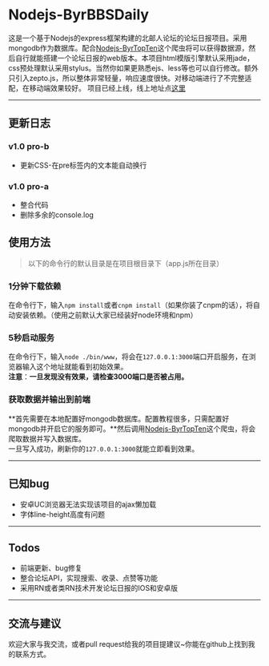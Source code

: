 # Nodejs-ByrBBSDaily
这是一个基于Nodejs的express框架构建的北邮人论坛的论坛日报项目。采用mongodb作为数据库。配合[Nodejs-ByrTopTen](https://github.com/Molunerfinn/Nodejs-ByrTopTen)这个爬虫将可以获得数据源，然后自行就能搭建一个论坛日报的web版本。本项目html模版引擎默认采用jade，css预处理默认采用stylus。当然你如果更熟悉ejs、less等也可以自行修改。额外只引入zepto.js，所以整体非常轻量，响应速度很快。对移动端进行了不完整适配，在移动端效果较好。
项目已经上线，线上地址点[这里](http://topten.piegg.cn)

---

## 更新日志

### v1.0 pro-b

- 更新CSS-在pre标签内的文本能自动换行

### v1.0 pro-a

- 整合代码
- 删除多余的console.log

## 使用方法
> 以下的命令行的默认目录是在项目根目录下（app.js所在目录）

### 1分钟下载依赖
在命令行下，输入`npm install`或者`cnpm install`（如果你装了cnpm的话），将自动安装依赖。（使用之前默认大家已经装好node环境和npm）
### 5秒启动服务
在命令行下，输入`node ./bin/www`，将会在`127.0.0.1:3000`端口开启服务，在浏览器输入这个地址就能看到初始效果。  
**注意**：**一旦发现没有效果，请检查3000端口是否被占用。**
### 获取数据并输出到前端
**首先需要在本地配置好mongodb数据库。配置教程很多，只需配置好mongodb并开启它的服务即可。**然后调用[Nodejs-ByrTopTen](https://github.com/Molunerfinn/Nodejs-ByrTopTen)这个爬虫，将会爬取数据并写入数据库。  
一旦写入成功，刷新你的`127.0.0.1:3000`就能立即看到效果。

---

## 已知bug

- 安卓UC浏览器无法实现该项目的ajax懒加载
- 字体line-height高度有问题

---

## Todos

- 前端更新、bug修复
- 整合论坛API，实现搜索、收录、点赞等功能
- 采用RN或者类RN技术开发论坛日报的IOS和安卓版

---
## 交流与建议

欢迎大家与我交流，或者pull request给我的项目提建议~你能在github上找到我的联系方式。
